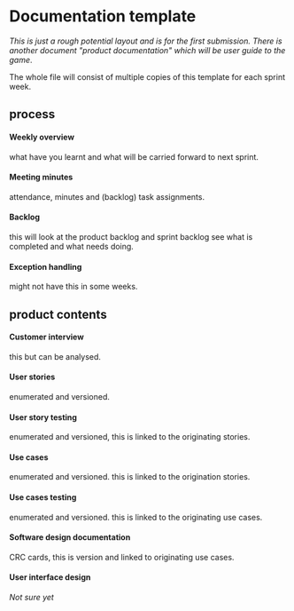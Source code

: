 # Documentation template

*This is just a rough potential layout and is for the first submission. There is another document "product documentation" which will be user guide to the game*.

The whole file will consist of multiple copies of this template for each sprint week.

## process



#### Weekly overview 

what have you learnt and what will be carried forward to next sprint.

#### Meeting minutes 

attendance, minutes and (backlog) task assignments.

#### Backlog 

this will look at the product backlog and sprint backlog see what is completed and what needs doing.

#### Exception handling 

might not have this in some weeks.



## product contents 

#### Customer interview

 this but can be analysed.

#### User stories 

enumerated and versioned. 

#### User story testing 

enumerated and versioned, this is linked to the originating stories.

#### Use cases 

enumerated and versioned. this is linked to the origination stories. 

#### Use cases testing

enumerated and versioned. this is linked to the originating use cases.

#### Software design documentation 

CRC cards, this is version and linked to originating use cases. 

#### User interface design 

*Not sure yet*

 